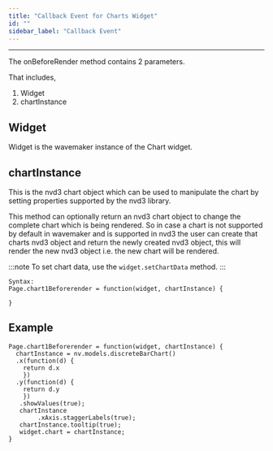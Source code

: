 ```yaml
---
title: "Callback Event for Charts Widget"
id: ""
sidebar_label: "Callback Event"
---
```

---

The onBeforeRender method contains 2 parameters.

That includes,

1. Widget
2. chartInstance

## Widget

Widget is the wavemaker instance of the Chart widget.

## chartInstance

This is the nvd3 chart object which can be used to manipulate the chart by setting properties supported by the nvd3 library.

This method can optionally return an nvd3 chart object to change the complete chart which is being rendered. So in case a chart is not supported by default in wavemaker and is supported in nvd3 the user can create that charts nvd3 object and return the newly created nvd3 object, this will render the new nvd3 object i.e. the new chart will be rendered.

:::note
To set chart data, use the `widget.setChartData` method.
:::

```
Syntax:
Page.chart1Beforerender = function(widget, chartInstance) {

}
```

## Example

```
Page.chart1Beforerender = function(widget, chartInstance) {
  chartInstance = nv.models.discreteBarChart()
  .x(function(d) {
    return d.x
    })
  .y(function(d) {
    return d.y
    })
   .showValues(true);
   chartInstance
        .xAxis.staggerLabels(true);
   chartInstance.tooltip(true);
   widget.chart = chartInstance;      
}
```
